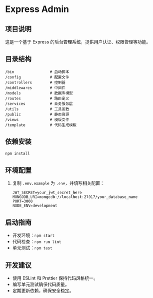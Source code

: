 # Express Admin

## 项目说明
这是一个基于 Express 的后台管理系统，提供用户认证、权限管理等功能。

## 目录结构
```
/bin                # 启动脚本
/config             # 配置文件
/controllers        # 控制器
/middlewares        # 中间件
/models             # 数据库模型
/routes             # 路由定义
/services           # 业务服务层
/utils              # 工具函数
/public             # 静态资源
/views              # 模板文件
/template           # 代码生成模板
```

## 依赖安装
```bash
npm install
```

## 环境配置
1. 复制 `.env.example` 为 `.env`，并填写相关配置：
   ```
   JWT_SECRET=your_jwt_secret_here
   MONGODB_URI=mongodb://localhost:27017/your_database_name
   PORT=3000
   NODE_ENV=development
   ```

## 启动指南
- 开发环境：`npm start`
- 代码检查：`npm run lint`
- 单元测试：`npm test`

## 开发建议
- 使用 ESLint 和 Prettier 保持代码风格统一。
- 编写单元测试确保代码质量。
- 定期更新依赖，确保安全稳定。
